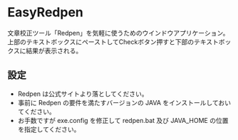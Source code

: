 # EasyRedpen

文章校正ツール「Redpen」を気軽に使うためのウインドウアプリケーション。
上部のテキストボックスにペーストしてCheckボタン押すと下部のテキストボックスに結果が表示される。

## 設定

* Redpen は公式サイトより落としてください。
* 事前に Redpen の要件を満たすバージョンの JAVA をインストールしておいてください。
* お手数ですが exe.config を修正して redpen.bat 及び JAVA_HOME の位置を指定してください。
